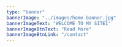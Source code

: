```yaml
---
type: "banner"
bannerImage: "../images/home-banner.jpg"
bannerImageText: "WELCOME TO MY SITE1"
bannerImageBtnText: "Read More"
bannerImageBtnLink: "/contact"
---
```

